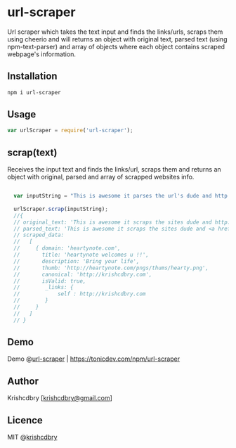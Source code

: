 # url-scraper
Url scraper which takes the text input and finds the links/urls, scraps them using cheerio and will returns an object with original text, parsed text (using npm-text-parser) and array of objects where each object contains scraped webpage's information.

## Installation

```bash
npm i url-scraper
```

## Usage
```javascript
var urlScraper = require('url-scraper');
```

## scrap(text)

Receives the input text and finds the links/url, scraps them and returns an object with original, parsed and array of scrapped websites info.
```javascript

  var inputString = "This is awesome it parses the url's dude and http://krishcdbry.com done !"
 	
  urlScraper.scrap(inputString);	
  //{
  // original_text: 'This is awesome it scraps the sites dude and http://heartynote.com done !',
  // parsed_text: 'This is awesome it scraps the sites dude and <a href="http://heartynote.com" target="_blank">http://heartynote.com</a> done !',
  // scraped_data:
  //   [
  //     { domain: 'heartynote.com',
  //       title: 'heartynote welcomes u !!',
  //       description: 'Bring your life',
  //       thumb: 'http://heartynote.com/pngs/thums/hearty.png',
  //       canonical: 'http://krishcdbry.com',
  //       isValid: true,
  //        _links: {
  //			self : http://krishcdbry.com
  //		}
  //     }
  //   ]
  // }
```


## Demo
Demo @[url-scraper](https://tonicdev.com/npm/url-scraper)
| https://tonicdev.com/npm/url-scraper

## Author
Krishcdbry [krishcdbry@gmail.com]

## Licence
MIT @[krishcdbry](krishcdbry.com)
